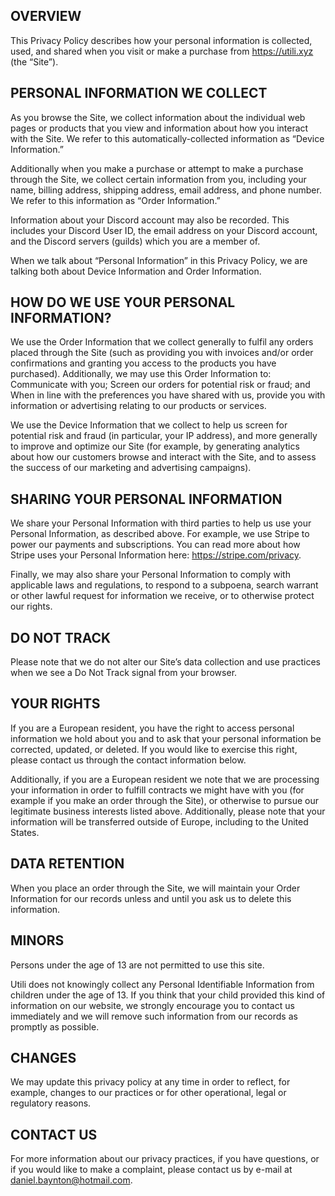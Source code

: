 ## OVERVIEW

This Privacy Policy describes how your personal information is collected, used, and shared when you visit or make a purchase from https://utili.xyz (the “Site”).

## PERSONAL INFORMATION WE COLLECT

As you browse the Site, we collect information about the individual web pages or products that you view and information about how you interact with the Site. We refer to this automatically-collected information as “Device Information.”

Additionally when you make a purchase or attempt to make a purchase through the Site, we collect certain information from you, including your name, billing address, shipping address, email address, and phone number.  We refer to this information as “Order Information.”

Information about your Discord account may also be recorded. This includes your Discord User ID, the email address on your Discord account, and the Discord servers (guilds) which you are a member of.

When we talk about “Personal Information” in this Privacy Policy, we are talking both about Device Information and Order Information.

## HOW DO WE USE YOUR PERSONAL INFORMATION?

We use the Order Information that we collect generally to fulfil any orders placed through the Site (such as providing you with invoices and/or order confirmations and granting you access to the products you have purchased).  Additionally, we may use this Order Information to:
Communicate with you;
Screen our orders for potential risk or fraud; and
When in line with the preferences you have shared with us, provide you with information or advertising relating to our products or services.

We use the Device Information that we collect to help us screen for potential risk and fraud (in particular, your IP address), and more generally to improve and optimize our Site (for example, by generating analytics about how our customers browse and interact with the Site, and to assess the success of our marketing and advertising campaigns).

## SHARING YOUR PERSONAL INFORMATION

We share your Personal Information with third parties to help us use your Personal Information, as described above.  For example, we use Stripe to power our payments and subscriptions. You can read more about how Stripe uses your Personal Information here:  https://stripe.com/privacy.

Finally, we may also share your Personal Information to comply with applicable laws and regulations, to respond to a subpoena, search warrant or other lawful request for information we receive, or to otherwise protect our rights.

## DO NOT TRACK
Please note that we do not alter our Site’s data collection and use practices when we see a Do Not Track signal from your browser.

## YOUR RIGHTS
If you are a European resident, you have the right to access personal information we hold about you and to ask that your personal information be corrected, updated, or deleted. If you would like to exercise this right, please contact us through the contact information below.

Additionally, if you are a European resident we note that we are processing your information in order to fulfill contracts we might have with you (for example if you make an order through the Site), or otherwise to pursue our legitimate business interests listed above.  Additionally, please note that your information will be transferred outside of Europe, including to the United States.

## DATA RETENTION
When you place an order through the Site, we will maintain your Order Information for our records unless and until you ask us to delete this information.

## MINORS
Persons under the age of 13 are not permitted to use this site.

Utili does not knowingly collect any Personal Identifiable Information from children under the age of 13. If you think that your child provided this kind of information on our website, we strongly encourage you to contact us immediately and we will remove such information from our records as promptly as possible.

## CHANGES
We may update this privacy policy at any time in order to reflect, for example, changes to our practices or for other operational, legal or regulatory reasons.

## CONTACT US
For more information about our privacy practices, if you have questions, or if you would like to make a complaint, please contact us by e-mail at daniel.baynton@hotmail.com.
